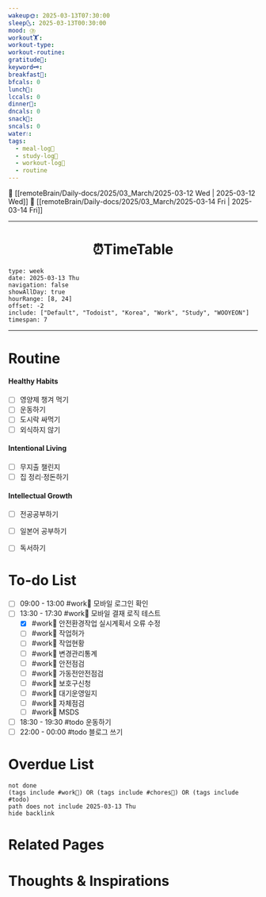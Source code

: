 ```yaml
---
wakeup🌞: 2025-03-13T07:30:00
sleep🌜: 2025-03-13T00:30:00
mood: ⛈️
workout🏋️: 
workout-type: 
workout-routine: 
gratitude🙏: 
keyword🗝️: 
breakfast🍳: 
bfcals: 0
lunch🍚: 
lccals: 0
dinner🥗: 
dncals: 0
snack🍬: 
sncals: 0
water💧: 
tags:
  - meal-log📝
  - study-log📓
  - workout-log💪
  - routine
---
```


🔺 [[remoteBrain/Daily-docs/2025/03_March/2025-03-12 Wed | 2025-03-12 Wed]]
🔻 [[remoteBrain/Daily-docs/2025/03_March/2025-03-14 Fri | 2025-03-14 Fri]]
___
<h1> <center>⏰TimeTable </center> </h1>

```gEvent
type: week
date: 2025-03-13 Thu
navigation: false
showAllDay: true
hourRange: [8, 24]
offset: -2
include: ["Default", "Todoist", "Korea", "Work", "Study", "WOOYEON"]
timespan: 7
```

--- 


# Routine 

####  Healthy Habits
- [ ] 영양제 챙겨 먹기
- [ ] 운동하기
- [ ] 도시락 싸먹기 
- [ ] 외식하지 않기 

####  Intentional Living 
- [ ] 무지출 챌린지 
- [ ] 집 정리·정돈하기

#### Intellectual Growth
- [ ] 전공공부하기
- [ ] 일본어 공부하기
- [ ] 독서하기



# To-do List

- [ ] 09:00 - 13:00 #work💼 모바일 로그인 확인
- [ ] 13:30 - 17:30 #work💼 모바일 결재 로직 테스트
	- [x] #work💼 안전환경작업 실시계획서 오류 수정
	- [ ] #work💼 작업허가
	- [ ] #work💼 작업현황
	- [ ] #work💼 변경관리통계
	- [ ] #work💼 안전점검
	- [ ] #work💼 가동전안전점검
	- [ ] #work💼 보호구신청
	- [ ] #work💼 대기운영일지
	- [ ] #work💼 자체점검
	- [ ] #work💼 MSDS
- [ ] 18:30 - 19:30 #todo 운동하기
- [ ] 22:00 - 00:00 #todo 블로그 쓰기

# Overdue List
```tasks
not done
(tags include #work💼) OR (tags include #chores🧺) OR (tags include #todo)
path does not include 2025-03-13 Thu
hide backlink
```

# Related Pages



# Thoughts & Inspirations


